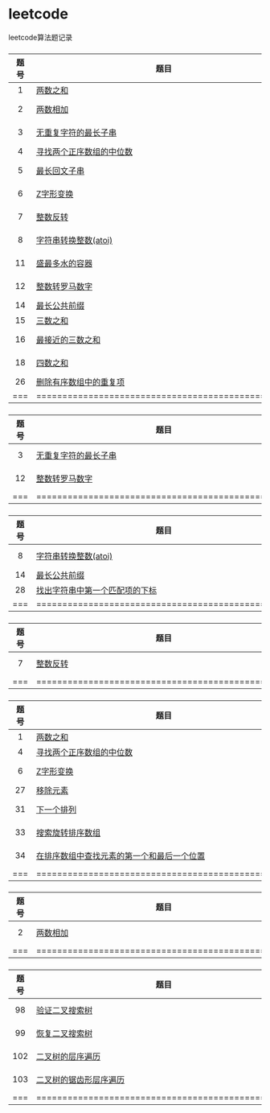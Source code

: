 # leetcode
leetcode算法题记录



### 

| 题号 | 题目                                                         | 解答                                                         | 难度                                                         |
| :--: | ------------------------------------------------------------ | ------------------------------------------------------------ | ------------------------------------------------------------ |
|  1   | [两数之和](https://github.com/zhichuqwq/leetcode/tree/main/数组操作/001.两数之和/question.md) | [python](https://github.com/zhichuqwq/leetcode/blob/main/数组操作/001.两数之和/Solution.py) | ![Easy](https://img.shields.io/badge/Easy-5cb85c.svg?style=flat) |
|  2   | [两数相加](https://github.com/zhichuqwq/leetcode/blob/main/链表操作/002.两数相加/question.md) | [python](https://github.com/zhichuqwq/leetcode/blob/main/链表操作/002.两数相加/Solution.py) | ![Medium](https://img.shields.io/badge/Medium-f0ad4e.svg?style=flat) |
|  3   | [无重复字符的最长子串](https://github.com/zhichuqwq/leetcode/tree/main/哈希表/003.无重复字符的最长子串/question.md) | [python](https://github.com/zhichuqwq/leetcode/blob/main/哈希表/003.无重复字符的最长子串/Solution.py) | ![Medium](https://img.shields.io/badge/Medium-f0ad4e.svg?style=flat) |
|  4   | [寻找两个正序数组的中位数](https://github.com/zhichuqwq/leetcode/blob/main/数组操作/004.寻找两个正序数组的中位数/question.md) | [python](https://github.com/zhichuqwq/leetcode/blob/main/数组操作/004.寻找两个正序数组的中位数/Solution.py) | ![Hard](https://img.shields.io/badge/Hard-d9534f.svg?style=flat) |
|  5   | [最长回文子串](https://github.com/zhichuqwq/leetcode/blob/main/双指针/005.最长回文子串/question.md) | [java](https://github.com/zhichuqwq/leetcode/blob/main/双指针/005.最长回文子串/Solution.java) | ![Medium](https://img.shields.io/badge/Medium-f0ad4e.svg?style=flat) |
|  6   | [Z字形变换](https://github.com/zhichuqwq/leetcode/tree/main/数组操作/006.Z字形变换/question.md) | [java](https://github.com/zhichuqwq/leetcode/blob/main/数组操作/006.Z字形变换/Solution.java) | ![Medium](https://img.shields.io/badge/Medium-f0ad4e.svg?style=flat) |
|  7   | [整数反转](https://github.com/zhichuqwq/leetcode/blob/main/数学/007.整数反转/question.md) | [python](https://github.com/zhichuqwq/leetcode/blob/main/数学/007.整数反转/Solution.py) | ![Medium](https://img.shields.io/badge/Medium-f0ad4e.svg?style=flat) |
|  8   | [字符串转换整数(atoi)](https://github.com/zhichuqwq/leetcode/tree/main/字符串操作/008.字符串转换整数(atoi)/question.md) | [java](https://github.com/zhichuqwq/leetcode/blob/main/字符串操作/008.字符串转换整数(atoi)/Solution.java) | ![Medium](https://img.shields.io/badge/Medium-f0ad4e.svg?style=flat) |
|  11  | [盛最多水的容器](https://github.com/zhichuqwq/leetcode/tree/main/双指针/011.盛最多水的容器/question.md) | [python](https://github.com/zhichuqwq/leetcode/blob/main/双指针/011.盛最多水的容器/Solution.py) | ![Medium](https://img.shields.io/badge/Medium-f0ad4e.svg?style=flat) |
|  12  | [整数转罗马数字](https://github.com/zhichuqwq/leetcode/tree/main/哈希表/012.整数转罗马数字/question.md) | [java](https://github.com/zhichuqwq/leetcode/blob/main/哈希表/012.整数转罗马数字/Solution.java) | ![Medium](https://img.shields.io/badge/Medium-f0ad4e.svg?style=flat) |
|  14  | [最长公共前缀](https://github.com/zhichuqwq/leetcode/tree/main/字符串操作/014.最长公共前缀/question.md) | [java](https://github.com/zhichuqwq/leetcode/blob/main/字符串操作/014.最长公共前缀/Solution.java) | ![Easy](https://img.shields.io/badge/Easy-5cb85c.svg?style=flat) |
|  15  | [三数之和](https://leetcode.cn/problems/3sum/)               |                                                              |                                                              |
|  16  | [最接近的三数之和](https://github.com/zhichuqwq/leetcode/tree/main/双指针/016.最接近的三数之和/question.md) | [java](https://github.com/zhichuqwq/leetcode/blob/main/双指针/016.最接近的三数之和/Solution.java) | ![Medium](https://img.shields.io/badge/Medium-f0ad4e.svg?style=flat) |
|  18  | [四数之和](https://github.com/zhichuqwq/leetcode/tree/main/双指针/018.四数之和/question.md) | [java](https://github.com/zhichuqwq/leetcode/blob/main/双指针/018.四数之和/Solution.java) | ![Medium](https://img.shields.io/badge/Medium-f0ad4e.svg?style=flat) |
|  26  | [删除有序数组中的重复项](https://github.com/zhichuqwq/leetcode/tree/main/双指针/026.删除有序数组中的重复项/question.md) | [java](https://github.com/zhichuqwq/leetcode/blob/main/双指针/026.删除有序数组中的重复项/Solution.java) | ![Easy](https://img.shields.io/badge/Easy-5cb85c.svg?style=flat) |
| ===  | =================================================            | =====                                                        | ======                                                       |



### 

| 题号 | 题目                                                         | 解答                                                         | 难度                                                         |
| :--: | ------------------------------------------------------------ | ------------------------------------------------------------ | ------------------------------------------------------------ |
|  3   | [无重复字符的最长子串](https://github.com/zhichuqwq/leetcode/tree/main/哈希表/003.无重复字符的最长子串/question.md) | [python](https://github.com/zhichuqwq/leetcode/blob/main/哈希表/003.无重复字符的最长子串/Solution.py) | ![Medium](https://img.shields.io/badge/Medium-f0ad4e.svg?style=flat) |
|  12  | [整数转罗马数字](https://github.com/zhichuqwq/leetcode/tree/main/哈希表/012.整数转罗马数字/question.md) | [java](https://github.com/zhichuqwq/leetcode/blob/main/哈希表/012.整数转罗马数字/Solution.java) | ![Medium](https://img.shields.io/badge/Medium-f0ad4e.svg?style=flat) |
| ===  | =================================================            | =====                                                        | ======                                                       |



### 

| 题号 | 题目                                                         | 解答                                                         | 难度                                                         |
| :--: | ------------------------------------------------------------ | ------------------------------------------------------------ | ------------------------------------------------------------ |
|  8   | [字符串转换整数(atoi)](https://github.com/zhichuqwq/leetcode/tree/main/字符串操作/008.字符串转换整数(atoi)/question.md) | [java](https://github.com/zhichuqwq/leetcode/blob/main/字符串操作/008.字符串转换整数(atoi)/Solution.java) | ![Medium](https://img.shields.io/badge/Medium-f0ad4e.svg?style=flat) |
|  14  | [最长公共前缀](https://github.com/zhichuqwq/leetcode/tree/main/字符串操作/014.最长公共前缀/question.md) | [java](https://github.com/zhichuqwq/leetcode/blob/main/字符串操作/014.最长公共前缀/Solution.java) | ![Easy](https://img.shields.io/badge/Easy-5cb85c.svg?style=flat) |
|  28  | [找出字符串中第一个匹配项的下标](https://github.com/zhichuqwq/leetcode/blob/main/字符串操作/028.找出字符串中第一个匹配项的下标/question.md) | [java](https://github.com/zhichuqwq/leetcode/blob/main/字符串操作/028.找出字符串中第一个匹配项的下标/Solution.java) | ![Easy](https://img.shields.io/badge/Easy-5cb85c.svg?style=flat) |
| ===  | =================================================            | =====                                                        | ======                                                       |



### 

| 题号 | 题目                                                         | 解答                                                         | 难度                                                         |
| :--: | ------------------------------------------------------------ | ------------------------------------------------------------ | ------------------------------------------------------------ |
|  7   | [整数反转](https://github.com/zhichuqwq/leetcode/blob/main/数学/007.整数反转/question.md) | [python](https://github.com/zhichuqwq/leetcode/blob/main/数学/007.整数反转/Solution.py) | ![Medium](https://img.shields.io/badge/Medium-f0ad4e.svg?style=flat) |
| ===  | =================================================            | =====                                                        | ======                                                       |



### 

| 题号 | 题目                                                         | 解答                                                         | 难度                                                         |
| :--: | ------------------------------------------------------------ | ------------------------------------------------------------ | ------------------------------------------------------------ |
|  1   | [两数之和](https://github.com/zhichuqwq/leetcode/tree/main/数组操作/001.两数之和/question.md) | [python](https://github.com/zhichuqwq/leetcode/blob/main/数组操作/001.两数之和/Solution.py) | ![Easy](https://img.shields.io/badge/Easy-5cb85c.svg?style=flat) |
|  4   | [寻找两个正序数组的中位数](https://github.com/zhichuqwq/leetcode/blob/main/数组操作/004.寻找两个正序数组的中位数/question.md) | [python](https://github.com/zhichuqwq/leetcode/blob/main/数组操作/004.寻找两个正序数组的中位数/Solution.py) | ![Hard](https://img.shields.io/badge/Hard-d9534f.svg?style=flat) |
|  6   | [Z字形变换](https://github.com/zhichuqwq/leetcode/tree/main/数组操作/006.Z字形变换/question.md) | [java](https://github.com/zhichuqwq/leetcode/blob/main/数组操作/006.Z字形变换/Solution.java) | ![Medium](https://img.shields.io/badge/Medium-f0ad4e.svg?style=flat) |
|  27  | [移除元素](https://github.com/zhichuqwq/leetcode/tree/main/数组操作/027.移除元素/question.md) | [java](https://github.com/zhichuqwq/leetcode/blob/main/数组操作/027.移除元素/Solution.java) | ![Easy](https://img.shields.io/badge/Easy-5cb85c.svg?style=flat) |
|  31  | [下一个排列](https://github.com/zhichuqwq/leetcode/tree/main/数组操作/031.下一个排列/question.md) | [java](https://github.com/zhichuqwq/leetcode/blob/main/数组操作/031.下一个排列/Solution.java) | ![Medium](https://img.shields.io/badge/Medium-f0ad4e.svg?style=flat) |
|  33  | [搜索旋转排序数组](https://github.com/zhichuqwq/leetcode/tree/main/数组操作/033.搜索旋转排序数组/question.md) | [java](https://github.com/zhichuqwq/leetcode/blob/main/数组操作/033.搜索旋转排序数组/Solution.java) | ![Medium](https://img.shields.io/badge/Medium-f0ad4e.svg?style=flat) |
|  34  | [在排序数组中查找元素的第一个和最后一个位置](https://github.com/zhichuqwq/leetcode/blob/main/数组操作/034.在排序数组中查找元素的第一个和最后一个位置/question.md) | [java](https://github.com/zhichuqwq/leetcode/blob/main/数组操作/034.在排序数组中查找元素的第一个和最后一个位置/Solution.java) | ![Medium](https://img.shields.io/badge/Medium-f0ad4e.svg?style=flat) |
| ===  | =================================================            | =====                                                        | ======                                                       |



### 

| 题号 | 题目                                                         | 解答                                                         | 难度                                                         |
| :--: | ------------------------------------------------------------ | ------------------------------------------------------------ | ------------------------------------------------------------ |
|  2   | [两数相加](https://github.com/zhichuqwq/leetcode/blob/main/链表操作/002.两数相加/question.md) | [python](https://github.com/zhichuqwq/leetcode/blob/main/链表操作/002.两数相加/Solution.py) | ![Medium](https://img.shields.io/badge/Medium-f0ad4e.svg?style=flat) |
| ===  | =================================================            | =====                                                        | ======                                                       |



### 

| 题号 | 题目                                                         | 解答                                                         | 难度                                                         |
| :--: | ------------------------------------------------------------ | ------------------------------------------------------------ | ------------------------------------------------------------ |
|  98  | [验证二叉搜索树](https://github.com/zhichuqwq/leetcode/tree/main/二叉树/098.验证二叉搜索树/question.md) | [java](https://github.com/zhichuqwq/leetcode/blob/main/二叉树/098.验证二叉搜索树/Solution.java) | ![Medium](https://img.shields.io/badge/Medium-f0ad4e.svg?style=flat) |
|  99  | [恢复二叉搜索树](https://github.com/zhichuqwq/leetcode/tree/main/二叉树/099.恢复二叉搜索树/question.md) | [java](https://github.com/zhichuqwq/leetcode/blob/main/二叉树/099.恢复二叉搜索树/Solution.java) | ![Medium](https://img.shields.io/badge/Medium-f0ad4e.svg?style=flat) |
| 102  | [二叉树的层序遍历](https://github.com/zhichuqwq/leetcode/tree/main/二叉树/102.二叉树的层序遍历/question.md) | [java](https://github.com/zhichuqwq/leetcode/blob/main/二叉树/102.二叉树的层序遍历/Solution.java) | ![Medium](https://img.shields.io/badge/Medium-f0ad4e.svg?style=flat) |
| 103  | [二叉树的锯齿形层序遍历](https://github.com/zhichuqwq/leetcode/tree/main/二叉树/103.二叉树的锯齿形层序遍历/question.md) | [java](https://github.com/zhichuqwq/leetcode/blob/main/二叉树/103.二叉树的锯齿形层序遍历/Solution.java) | ![Medium](https://img.shields.io/badge/Medium-f0ad4e.svg?style=flat) |
| ===  | =================================================            | =====                                                        | ======                                                       |

